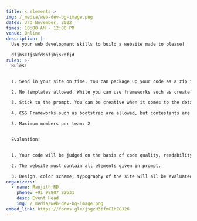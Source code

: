 ```yaml
---
title: < elements >
img: /_media/web-dev-bg-image.png
dates: 3rd November, 2022
times: 10:00 AM - 12:00 PM
venue: Online
description: |-
  Use your web development skills to build a website made to please!

  d﻿fjhskfjskfdshfjhjskdfjd
rules: >-
  Rules: 


  1. Send in your site on time. You can package up your code as a zip file and email a link, or upload it to GitHub. 

  2. No templates allowed. While you can use frameworks such as create-react-app, don't use any HTML templates to make your site. 

  3. Stick to the prompt. You can be creative when it comes to the details, but make sure that you don't deviate from the instructions given on the day of the contest. 

  4. CSS Frameworks such as bootstrap are allowed, but contestants are encouraged to be creative with how they use it. 

  5. Maximum members per team: 2


  Evaluation: 


  1. Your code will be judged on the basis of code quality, readability, etc. 

  2. The website must contain all elements given in prompt. 

  3. Design, color scheme, typography of the site will all be evaluated.
organizers:
  - name: Ranjith RD
    phone: +91 98807 82631
    desc: Event Head
    img: /_media/web-dev-bg-image.png
embed_link: https://forms.gle/jsgzH3ifmC1hZGJ26
---
```

